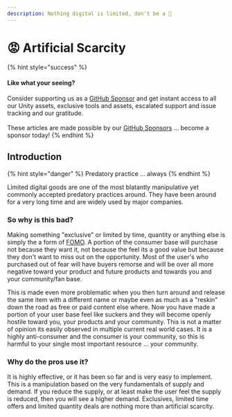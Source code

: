 ```yaml
---
description: Nothing digital is limited, don't be a 🍆
---
```


# 😡 Artificial Scarcity

{% hint style="success" %}
#### Like what your seeing?

Consider supporting us as a [GitHub Sponsor](../../../../become-a-sponsor.md) and get instant access to all our Unity assets, exclusive tools and assets, escalated support and issue tracking and our gratitude.\
\
These articles are made possible by our [GitHub Sponsors](https://github.com/sponsors/heathen-engineering) ... become a sponsor today!
{% endhint %}

## Introduction

{% hint style="danger" %}
Predatory practice ... always
{% endhint %}

Limited digital goods are one of the most blatantly manipulative yet commonly accepted predatory practices around. They have been around for a very long time and are widely used by major companies.&#x20;

### So why is this bad?&#x20;

Making something "exclusive" or limited by time, quantity or anything else is simply the a form of [FOMO](../predatory-practices/fear-of-missing-out-fomo.md). A portion of the consumer base will purchase not because they want it, not because the feel its a good value but because they don't want to miss out on the opportunity. Most of the user's who purchased out of fear will have buyers remorse and will be over all more negative toward your product and future products and towards you and your community/fan base.

This is made even more problematic when you then turn around and release the same item with a different name or maybe even as much as a "reskin" down the road as free or paid content else where. Now you have made a portion of your user base feel like suckers and they will become openly hostile toward you, your products and your community. This is not a matter of opinion its easily observed in multiple current real world cases. It is a highly anti-consumer and the consumer is your community, so this is harmful to your single most important resource ... your community.

### Why do the pros use it?

It is highly effective, or it has been so far and is very easy to implement. This is a manipulation based on the very fundamentals of supply and demand. If you reduce the supply, or at least make the user feel the supply is reduced, then you will see a higher demand. Exclusives, limited time offers and limited quantity deals are nothing more than artificial scarcity.
